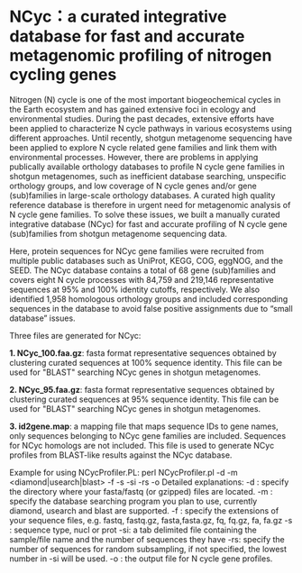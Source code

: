 # NCyc：a curated integrative database for fast and accurate metagenomic profiling of nitrogen cycling genes
Nitrogen (N) cycle is one of the most important biogeochemical cycles in the Earth ecosystem and has gained extensive foci in ecology and environmental studies. During the past decades, extensive efforts have been applied to characterize N cycle pathways in various ecosystems using different approaches. Until recently, shotgun metagenome sequencing have been applied to explore N cycle related gene families and link them with environmental processes. However, there are problems in applying publically available orthology databases to profile N cycle gene families in shotgun metagenomes, such as inefficient database searching, unspecific orthology groups, and low coverage of N cycle genes and/or gene (sub)families in large-scale orthology databases. A curated high quality reference database is therefore in urgent need for metagenomic analysis of N cycle gene families. To solve these issues, we built a manually curated integrative database (NCyc) for fast and accurate profiling of N cycle gene (sub)families from shotgun metagenome sequencing data. 

Here, protein sequences for NCyc gene families were recruited from multiple public databases such as UniProt, KEGG, COG, eggNOG, and the SEED. The NCyc database contains a total of 68 gene (sub)families and covers  eight N cycle processes with 84,759 and 219,146 representative sequences at 95% and 100% identity cutoffs, respectively. We also identified 1,958 homologous orthology groups and included corresponding sequences in the database to avoid false positive assignments due to “small database” issues. 

Three files are generated for NCyc:

<b>1. NCyc_100.faa.gz</b>: fasta format representative sequences obtained by clustering curated sequences at 100% sequence identity. This file can be used for "BLAST" searching NCyc genes in shotgun metagenomes.

<b>2. NCyc_95.faa.gz</b>: fasta format representative sequences obtained by clustering curated sequences at 95% sequence identity. This file can be used for "BLAST" searching NCyc genes in shotgun metagenomes.

<b>3. id2gene.map</b>: a mapping file that maps sequence IDs to gene names, only sequences belonging to NCyc gene families are included. Sequences for NCyc homologs are not included. This file is used to generate NCyc profiles from BLAST-like results against the NCyc database. 


Example for using NCycProfiler.PL:
perl NCycProfiler.pl -d <workdir> -m <diamond|usearch|blast> -f <filetype> -s <seqtype> -si <sample size info file> -rs <random sampling size> -o <outfile>
Detailed explanations: 
-d : specify the directory where your fasta/fastq (or gzipped) files are located. 
-m : specify the database searching program you plan to use, currently diamond, usearch and blast are supported. 
-f : specify the extensions of your sequence files, e.g. fastq, fastq.gz, fasta,fasta.gz, fq, fq.gz, fa, fa.gz
-s : sequence type, nucl or prot
-si: a tab delimited file containing the sample/file name and the number of sequences they have
-rs: specify the number of sequences for random subsampling, if not specified, the lowest number in -si will be used.
-o : the output file for N cycle gene profiles.   
  
